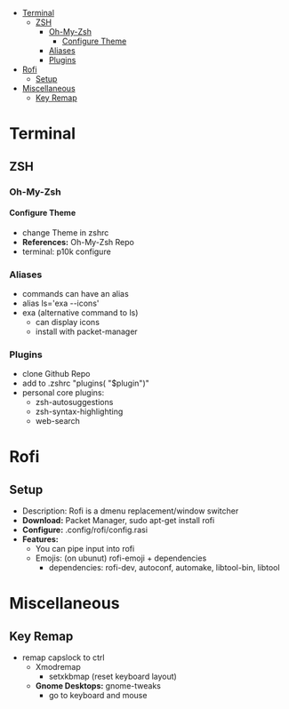
<!--toc:start-->
- [Terminal](#terminal)
  - [ZSH](#zsh)
    - [Oh-My-Zsh](#oh-my-zsh)
      - [Configure Theme](#configure-theme)
    - [Aliases](#aliases)
    - [Plugins](#plugins)
- [Rofi](#rofi)
  - [Setup](#setup)
- [Miscellaneous](#miscellaneous)
  - [Key Remap](#key-remap)
<!--toc:end-->

# Terminal 

## ZSH 

### Oh-My-Zsh

#### Configure Theme
- change Theme in zshrc
- **References:** Oh-My-Zsh Repo
- terminal: p10k configure

### Aliases
- commands can have an alias 
- alias ls='exa --icons' 
- exa (alternative command to ls)
  - can display icons
  - install with packet-manager

### Plugins
- clone Github Repo
- add to .zshrc "plugins( "$plugin")"
- personal core plugins:
  - zsh-autosuggestions
  - zsh-syntax-highlighting
  - web-search

# Rofi
## Setup
- Description: Rofi is a dmenu replacement/window switcher
- **Download:** Packet Manager, sudo apt-get install rofi
- **Configure:** .config/rofi/config.rasi
- **Features:** 
  - You can pipe input into rofi
  - Emojis: (on ubunut) rofi-emoji + dependencies
    - dependencies: rofi-dev, autoconf, automake, libtool-bin, libtool
  
# Miscellaneous
## Key Remap
- remap capslock to ctrl
  - Xmodremap
    - setxkbmap (reset keyboard layout) 
  - **Gnome Desktops:** gnome-tweaks
    - go to keyboard and mouse



